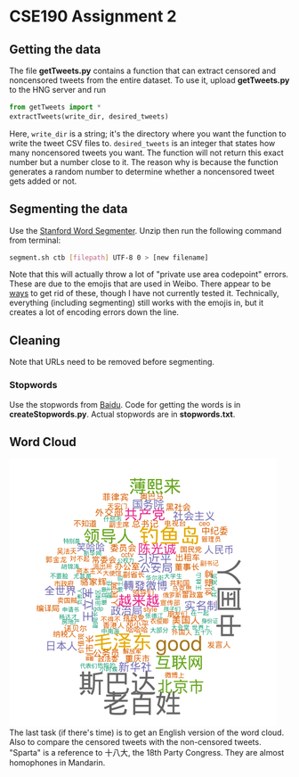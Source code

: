 # CSE190 Assignment 2

## Getting the data
The file **getTweets.py** contains a function that can extract censored and noncensored tweets from the entire dataset. To use it, upload **getTweets.py** to the HNG server and run
```python
from getTweets import *
extractTweets(write_dir, desired_tweets)
```
Here, `write_dir` is a string; it's the directory where you want the function to write the tweet CSV files to. `desired_tweets` is an integer that states how many noncensored tweets you want. The function will not return this exact number but a number close to it. The reason why is because the function generates a random number to determine whether a noncensored tweet gets added or not. 

## Segmenting the data
Use the [Stanford Word Segmenter](http://nlp.stanford.edu/software/segmenter.shtml). Unzip then run the following command from terminal:
```bash
segment.sh ctb [filepath] UTF-8 0 > [new filename]
```
Note that this will actually throw a lot of "private use area codepoint" errors. These are due to the emojis that are used in Weibo. There appear to be [ways](http://stackoverflow.com/questions/10890261/how-to-match-a-emoticon-in-sentence-with-regular-expressions) to get rid of these, though I have not currently tested it. Technically, everything (including segmenting) still works with the emojis in, but it creates a lot of encoding errors down the line.

## Cleaning
Note that URLs need to be removed before segmenting.
### Stopwords
Use the stopwords from [Baidu](http://www.baiduguide.com/baidu-stopwords/). Code for getting the words is in **createStopwords.py**. Actual stopwords are in **stopwords.txt**.

## Word Cloud
![Word cloud of censored tweets](https://github.com/brtsay/CSE190_Assignment2/blob/master/wordcloud_cens.png)
The last task (if there's time) is to get an English version of the word cloud. Also to compare the censored tweets with the non-censored tweets. "Sparta" is a reference to 十八大, the 18th Party Congress. They are almost homophones in Mandarin.

